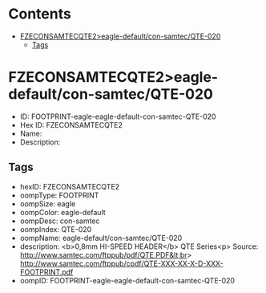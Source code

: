 



Contents
========

* [FZECONSAMTECQTE2>eagle-default/con-samtec/QTE-020](#fzeconsamtecqte2eagle-defaultcon-samtecqte-020)
	* [Tags](#tags)

# FZECONSAMTECQTE2>eagle-default/con-samtec/QTE-020

- ID: FOOTPRINT-eagle-eagle-default-con-samtec-QTE-020
- Hex ID: FZECONSAMTECQTE2
- Name: 
- Description: 

## Tags

- hexID: FZECONSAMTECQTE2
- oompType: FOOTPRINT
- oompSize: eagle
- oompColor: eagle-default
- oompDesc: con-samtec
- oompIndex: QTE-020
- oompName: eagle-default/con-samtec/QTE-020
- description: &lt;b&gt;0,8mm HI-SPEED HEADER&lt;/b&gt; QTE Series&lt;p&gt;
Source: http://www.samtec.com/ftppub/pdf/QTE.PDF&lt;br&gt;
http://www.samtec.com/ftppub/cpdf/QTE-XXX-XX-X-D-XXX-FOOTPRINT.pdf
- oompID: FOOTPRINT-eagle-eagle-default-con-samtec-QTE-020
